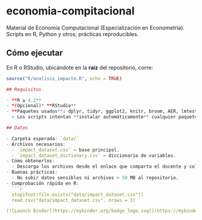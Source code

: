 # economia-compitacional
Material de Economía Computacional (Especialización en Econometría). Scripts en R, Python y otros; prácticas reproducibles.

## Cómo ejecutar

En R o RStudio, ubicándote en la **raíz** del repositorio, corre:

```r
source("R/analisis_impacto.R", echo = TRUE)

## Requisitos

- **R ≥ 4.2**  
- *(Opcional)* **RStudio**  
- **Paquetes usados**: dplyr, tidyr, ggplot2, knitr, broom, AER, lmtest, sandwich, MatchIt, rdrobust, rddensity.  
  > Los scripts intentan **instalar automáticamente** cualquier paquete faltante desde CRAN.

## Datos

- Carpeta esperada: `data/`
- Archivos necesarios:
  - `impact_dataset.csv` — base principal.
  - `impact_dataset_dictionary.csv` — diccionario de variables.
- Cómo obtenerlos:
  - Descarga los archivos desde el enlace que comparta el docente y colócalos en `data/` **sin cambiar los nombres**.
- Buenas prácticas:
  - No subir datos sensibles ni archivos > 50 MB al repositorio.
- Comprobación rápida en R:
  ```r
  stopifnot(file.exists("data/impact_dataset.csv"))
  read.csv("data/impact_dataset.csv", nrows = 3)

[![Launch Binder](https://mybinder.org/badge_logo.svg)](https://mybinder.org/v2/gh/orinconl/economia-compitacional/HEAD?urlpath=lab)
